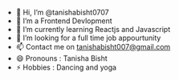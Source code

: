 - 👋 Hi, I’m @tanishabisht0707
- 👀 I’m a Frontend Devlopment
- 🌱 I’m currently learning Reactjs and Javascript
- 💞️ I’m looking for a full time job appourtunity
- 📫 Contact me on tanishabisht007@gmail.com
- 😄 Pronouns : Tanisha Bisht
- ⚡ Hobbies : Dancing and yoga

<!---
tanishabisht0707/tanishabisht0707 is a ✨ special ✨ repository because its `README.md` (this file) appears on your GitHub profile.
You can click the Preview link to take a look at your changes.
--->

